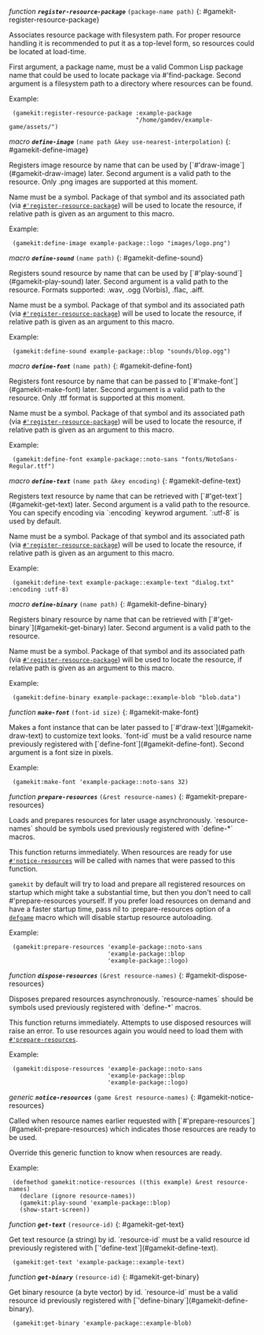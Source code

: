 *function* ***`register-resource-package`*** `(package-name path)`
{: #gamekit-register-resource-package}
<div class="bodge-docstring" markdown="block">
Associates resource package with filesystem path. For proper resource
handling it is recommended to put it as a top-level form, so resources could be
located at load-time.

First argument, a package name, must be a valid Common Lisp package name that
could be used to locate package via #'find-package. Second argument is a
filesystem path to a directory where resources can be found.

Example:
```common-lisp
 (gamekit:register-resource-package :example-package
                                    "/home/gamdev/example-game/assets/")
```
</div>

*macro* ***`define-image`*** `(name path &key use-nearest-interpolation)`
{: #gamekit-define-image}
<div class="bodge-docstring" markdown="block">
Registers image resource by name that can be used by
[`#'draw-image`](#gamekit-draw-image) later. Second argument is a valid path to
the resource.  Only .png images are supported at this moment.

Name must be a symbol. Package of that symbol and its associated path (via
[`#'register-resource-package`](#gamekit-register-resource-package)) will be
used to locate the resource, if relative path is given as an argument to this
macro.

Example:
```common-lisp
 (gamekit:define-image example-package::logo "images/logo.png")
```
</div>

*macro* ***`define-sound`*** `(name path)`
{: #gamekit-define-sound}
<div class="bodge-docstring" markdown="block">
Registers sound resource by name that can be used by [`#'play-sound`](#gamekit-play-sound) later.
Second argument is a valid path to the resource.  Formats supported: .wav,
.ogg (Vorbis), .flac, .aiff.

Name must be a symbol. Package of that symbol and its associated path (via
[`#'register-resource-package`](#gamekit-register-resource-package)) will be
used to locate the resource, if relative path is given as an argument to this
macro.

Example:
```common-lisp
 (gamekit:define-sound example-package::blop "sounds/blop.ogg")
```
</div>

*macro* ***`define-font`*** `(name path)`
{: #gamekit-define-font}
<div class="bodge-docstring" markdown="block">
Registers font resource by name that can be passed to [`#'make-font`](#gamekit-make-font) later.
Second argument is a valid path to the resource. Only .ttf format is supported
at this moment.

Name must be a symbol. Package of that symbol and its associated path (via
[`#'register-resource-package`](#gamekit-register-resource-package)) will be
used to locate the resource, if relative path is given as an argument to this
macro.

Example:
```common-lisp
 (gamekit:define-font example-package::noto-sans "fonts/NotoSans-Regular.ttf")
```
</div>

*macro* ***`define-text`*** `(name path &key encoding)`
{: #gamekit-define-text}
<div class="bodge-docstring" markdown="block">
Registers text resource by name that can be retrieved with [`#'get-text`](#gamekit-get-text) later.
Second argument is a valid path to the resource. You can specify encoding via
`:encoding` keywrod argument. `:utf-8` is used by default.

Name must be a symbol. Package of that symbol and its associated path (via
[`#'register-resource-package`](#gamekit-register-resource-package)) will be
used to locate the resource, if relative path is given as an argument to this
macro.

Example:
```common-lisp
 (gamekit:define-text example-package::example-text "dialog.txt" :encoding :utf-8)
```
</div>

*macro* ***`define-binary`*** `(name path)`
{: #gamekit-define-binary}
<div class="bodge-docstring" markdown="block">
Registers binary resource by name that can be retrieved with [`#'get-binary`](#gamekit-get-binary) later.
Second argument is a valid path to the resource.

Name must be a symbol. Package of that symbol and its associated path (via
[`#'register-resource-package`](#gamekit-register-resource-package)) will be
used to locate the resource, if relative path is given as an argument to this
macro.

Example:
```common-lisp
 (gamekit:define-binary example-package::example-blob "blob.data")
```
</div>

*function* ***`make-font`*** `(font-id size)`
{: #gamekit-make-font}
<div class="bodge-docstring" markdown="block">
Makes a font instance that can be later passed to [`#'draw-text`](#gamekit-draw-text) to
customize text looks. `font-id` must be a valid resource name previously registered with
[`define-font`](#gamekit-define-font). Second argument is a font size in pixels.

Example:
```common-lisp
 (gamekit:make-font 'example-package::noto-sans 32)
```
</div>

*function* ***`prepare-resources`*** `(&rest resource-names)`
{: #gamekit-prepare-resources}
<div class="bodge-docstring" markdown="block">
Loads and prepares resources for later usage asynchronously. `resource-names`
should be symbols used previously registered with `define-*` macros.

This function returns immediately. When resources are ready for use
[`#'notice-resources`](#gamekit-notice-resources) will be called with names that
were passed to this function.

`gamekit` by default will try to load and prepare all registered resources on
startup which might take a substantial time, but then you don't need to call
#'prepare-resources yourself. If you prefer load resources on demand and have a
faster startup time, pass nil to :prepare-resources option of a
[`defgame`](#gamekit-defgame) macro which will disable startup resource
autoloading.

Example:
```common-lisp
 (gamekit:prepare-resources 'example-package::noto-sans
                            'example-package::blop
                            'example-package::logo)
```
</div>

*function* ***`dispose-resources`*** `(&rest resource-names)`
{: #gamekit-dispose-resources}
<div class="bodge-docstring" markdown="block">
Disposes prepared resources asynchronously. `resource-names`
should be symbols used previously registered with `define-*` macros.

This function returns immediately. Attempts to use disposed resources will raise
an error. To use resources again you would need to load them with
[`#'prepare-resources`](#gamekit-prepare-resources).

Example:
```common-lisp
 (gamekit:dispose-resources 'example-package::noto-sans
                            'example-package::blop
                            'example-package::logo)
```
</div>

*generic* ***`notice-resources`*** `(game &rest resource-names)`
{: #gamekit-notice-resources}
<div class="bodge-docstring" markdown="block">
Called when resource names earlier requested with
[`#'prepare-resources`](#gamekit-prepare-resources) which indicates those
resources are ready to be used.

Override this generic function to know when resources are ready.

Example:
```common-lisp
 (defmethod gamekit:notice-resources ((this example) &rest resource-names)
   (declare (ignore resource-names))
   (gamekit:play-sound 'example-package::blop)
   (show-start-screen))
```
</div>

*function* ***`get-text`*** `(resource-id)`
{: #gamekit-get-text}
<div class="bodge-docstring" markdown="block">
Get text resource (a string) by id. `resource-id` must be a valid resource id
previously registered with [`'define-text`](#gamekit-define-text).

```common-lisp
 (gamekit:get-text 'example-package::example-text)
```
</div>

*function* ***`get-binary`*** `(resource-id)`
{: #gamekit-get-binary}
<div class="bodge-docstring" markdown="block">
Get binary resource (a byte vector) by id. `resource-id` must be a valid
resource id previously registered with [`'define-binary`](#gamekit-define-binary).

```common-lisp
 (gamekit:get-binary 'example-package::example-blob)
```
</div>

